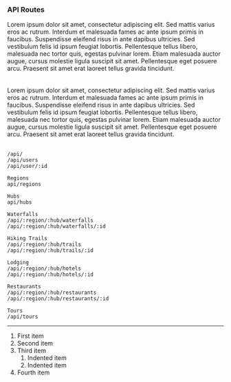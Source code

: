 
### API Routes  

Lorem ipsum dolor sit amet, consectetur adipiscing elit. Sed mattis varius eros ac rutrum. Interdum et malesuada fames ac ante ipsum primis in faucibus. Suspendisse eleifend risus in ante dapibus ultricies. Sed vestibulum felis id ipsum feugiat lobortis. Pellentesque tellus libero, malesuada nec tortor quis, egestas pulvinar lorem. Etiam malesuada auctor augue, cursus molestie ligula suscipit sit amet. Pellentesque eget posuere arcu. Praesent sit amet erat laoreet tellus gravida tincidunt.
<br>  
<br>
Lorem ipsum dolor sit amet, consectetur adipiscing elit. Sed mattis varius eros ac rutrum. Interdum et malesuada fames ac ante ipsum primis in faucibus. Suspendisse eleifend risus in ante dapibus ultricies. Sed vestibulum felis id ipsum feugiat lobortis. Pellentesque tellus libero, malesuada nec tortor quis, egestas pulvinar lorem. Etiam malesuada auctor augue, cursus molestie ligula suscipit sit amet. Pellentesque eget posuere arcu. Praesent sit amet erat laoreet tellus gravida tincidunt.  
<br>
```
/api/
/api/users
/api/user/:id

Regions
api/regions

Hubs
api/hubs

Waterfalls
/api/:region/:hub/waterfalls
/api/:region/:hub/waterfalls/:id

Hiking Trails
/api/:region/:hub/trails
/api/:region/:hub/trails/:id

Lodging
/api/:region/:hub/hotels
/api/:region/:hub/hotels/:id

Restaurants
/api/:region/:hub/restaurants
/api/:region/:hub/restaurants/:id

Tours
/api/tours
```
***
<ol>
  <li>First item</li>
  <li>Second item</li>
  <li>Third item
    <ol>
      <li>Indented item</li>
      <li>Indented item</li>
    </ol>
  </li>
  <li>Fourth item</li>
</ol>